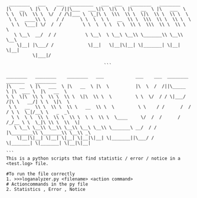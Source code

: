 ```
 ________   ___    ___  _________   ___  ___   ________   ________                               
|\   __  \ |\  \  /  /||\___   ___\|\  \|\  \ |\   __  \ |\   ___  \                             
\ \  \|\  \\ \  \/  / /\|___ \  \_|\ \  \\\  \\ \  \|\  \\ \  \\ \  \                            
 \ \   ____\\ \    / /      \ \  \  \ \   __  \\ \  \\\  \\ \  \\ \  \                           
  \ \  \___| \/  /  /        \ \  \  \ \  \ \  \\ \  \\\  \\ \  \\ \  \                          
   \ \__\  __/  / /           \ \__\  \ \__\ \__\\ \_______\\ \__\\ \__\                         
    \|__| |\___/ /             \|__|   \|__|\|__| \|_______| \|__| \|__|                         
          \|___|/                                                         
```
                                         ```
``````
________   ________    ________   ___            ___    ___  ________   _______    ________     
|\   __  \ |\   ___  \ |\   __  \ |\  \          |\  \  /  /||\_____  \ |\  ___ \  |\   __  \    
\ \  \|\  \\ \  \\ \  \\ \  \|\  \\ \  \         \ \  \/  / / \|___/  /|\ \   __/| \ \  \|\  \   
 \ \   __  \\ \  \\ \  \\ \   __  \\ \  \         \ \    / /      /  / / \ \  \_|/__\ \   _  _\  
  \ \  \ \  \\ \  \\ \  \\ \  \ \  \\ \  \____     \/  /  /      /  /_/__ \ \  \_|\ \\ \  \\  \| 
   \ \__\ \__\\ \__\\ \__\\ \__\ \__\\ \_______\ __/  / /       |\________\\ \_______\\ \__\\ _\ 
    \|__|\|__| \|__| \|__| \|__|\|__| \|_______||\___/ /         \|_______| \|_______| \|__|\|__|

```
This is a python scripts that find statistic / error / notice in a <test.log> file. 

#To run the file correctly 
1. >>>loganalyzer.py <filename> <action command>
# Actioncommands in the py file 
2. Statistics , Error , Notice 
